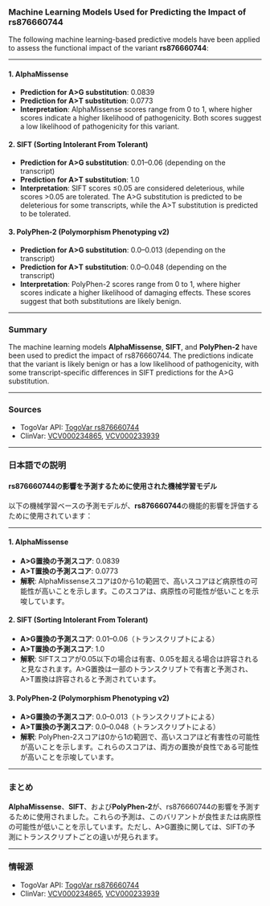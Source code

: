 ### Machine Learning Models Used for Predicting the Impact of rs876660744

The following machine learning-based predictive models have been applied to assess the functional impact of the variant **rs876660744**:

---

#### 1. **AlphaMissense**
   - **Prediction for A>G substitution**: 0.0839
   - **Prediction for A>T substitution**: 0.0773
   - **Interpretation**: AlphaMissense scores range from 0 to 1, where higher scores indicate a higher likelihood of pathogenicity. Both scores suggest a low likelihood of pathogenicity for this variant.

#### 2. **SIFT (Sorting Intolerant From Tolerant)**
   - **Prediction for A>G substitution**: 0.01–0.06 (depending on the transcript)
   - **Prediction for A>T substitution**: 1.0
   - **Interpretation**: SIFT scores ≤0.05 are considered deleterious, while scores >0.05 are tolerated. The A>G substitution is predicted to be deleterious for some transcripts, while the A>T substitution is predicted to be tolerated.

#### 3. **PolyPhen-2 (Polymorphism Phenotyping v2)**
   - **Prediction for A>G substitution**: 0.0–0.013 (depending on the transcript)
   - **Prediction for A>T substitution**: 0.0–0.048 (depending on the transcript)
   - **Interpretation**: PolyPhen-2 scores range from 0 to 1, where higher scores indicate a higher likelihood of damaging effects. These scores suggest that both substitutions are likely benign.

---

### Summary
The machine learning models **AlphaMissense**, **SIFT**, and **PolyPhen-2** have been used to predict the impact of rs876660744. The predictions indicate that the variant is likely benign or has a low likelihood of pathogenicity, with some transcript-specific differences in SIFT predictions for the A>G substitution.

---

### Sources
- TogoVar API: [TogoVar rs876660744](https://togovar.org)
- ClinVar: [VCV000234865](https://www.ncbi.nlm.nih.gov/clinvar/variation/234865), [VCV000233939](https://www.ncbi.nlm.nih.gov/clinvar/variation/233939)

---

### 日本語での説明

#### rs876660744の影響を予測するために使用された機械学習モデル

以下の機械学習ベースの予測モデルが、**rs876660744**の機能的影響を評価するために使用されています：

---

#### 1. **AlphaMissense**
   - **A>G置換の予測スコア**: 0.0839
   - **A>T置換の予測スコア**: 0.0773
   - **解釈**: AlphaMissenseスコアは0から1の範囲で、高いスコアほど病原性の可能性が高いことを示します。このスコアは、病原性の可能性が低いことを示唆しています。

#### 2. **SIFT (Sorting Intolerant From Tolerant)**
   - **A>G置換の予測スコア**: 0.01–0.06（トランスクリプトによる）
   - **A>T置換の予測スコア**: 1.0
   - **解釈**: SIFTスコアが0.05以下の場合は有害、0.05を超える場合は許容されると見なされます。A>G置換は一部のトランスクリプトで有害と予測され、A>T置換は許容されると予測されています。

#### 3. **PolyPhen-2 (Polymorphism Phenotyping v2)**
   - **A>G置換の予測スコア**: 0.0–0.013（トランスクリプトによる）
   - **A>T置換の予測スコア**: 0.0–0.048（トランスクリプトによる）
   - **解釈**: PolyPhen-2スコアは0から1の範囲で、高いスコアほど有害性の可能性が高いことを示します。これらのスコアは、両方の置換が良性である可能性が高いことを示唆しています。

---

### まとめ
**AlphaMissense**、**SIFT**、および**PolyPhen-2**が、rs876660744の影響を予測するために使用されました。これらの予測は、このバリアントが良性または病原性の可能性が低いことを示しています。ただし、A>G置換に関しては、SIFTの予測にトランスクリプトごとの違いが見られます。

---

### 情報源
- TogoVar API: [TogoVar rs876660744](https://togovar.org)
- ClinVar: [VCV000234865](https://www.ncbi.nlm.nih.gov/clinvar/variation/234865), [VCV000233939](https://www.ncbi.nlm.nih.gov/clinvar/variation/233939)